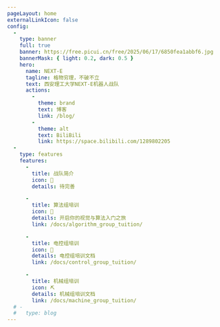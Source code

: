```yaml
---
pageLayout: home
externalLinkIcon: false
config:
  -
    type: banner
    full: true
    banner: https://free.picui.cn/free/2025/06/17/6850fea1abbf6.jpg
    bannerMask: { light: 0.2, dark: 0.5 }
    hero:
      name: NEXT-E
      tagline: 格物穷理，不破不立
      text: 西安理工大学NEXT-E机器人战队
      actions:
        -
          theme: brand
          text: 博客
          link: /blog/
        -
          theme: alt
          text: BiliBili
          link: https://space.bilibili.com/1289802205
  -
    type: features
    features:
      -
        title: 战队简介
        icon: 🚀
        details: 待完善

      -
        title: 算法组培训
        icon: 🔬
        details: 开启你的视觉与算法入门之旅
        link: /docs/algorithm_group_tuition/

      -
        title: 电控组培训
        icon: 🔦
        details: 电控组培训文档
        link: /docs/control_group_tuition/

      -
        title: 机械组培训
        icon: ⛏️
        details: 机械组培训文档
        link: /docs/machine_group_tuition/
  # -
  #   type: blog
---
```

